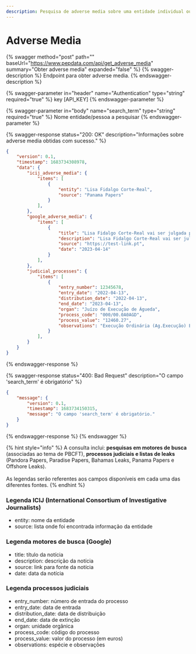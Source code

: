 ```yaml
---
description: Pesquisa de adverse media sobre uma entidade individual ou coletiva.
---
```


# Adverse Media

{% swagger method="post" path="" baseUrl="https://www.pepdata.com/api/get_adverse_media" summary="Obter adverse media" expanded="false" %}
{% swagger-description %}
Endpoint para obter adverse media.
{% endswagger-description %}

{% swagger-parameter in="header" name="Authentication" type="string" required="true" %}
key [API_KEY]
{% endswagger-parameter %}

{% swagger-parameter in="body" name="search_term" type="string" required="true" %}
Nome entidade/pessoa a pesquisar
{% endswagger-parameter %}

{% swagger-response status="200: OK" description="Informações sobre adverse media obtidas com sucesso." %}


```json
{
    "version": 0.1,
    "timestamp": 1683734308978,
    "data": {
        "icij_adverse_media": {
            "items": [
                {
                    "entity": "Lisa Fidalgo Corte-Real",
                    "source": "Panama Papers"
                }
            ],
        },
        "google_adverse_media": {
            "items": [
                {
                    "title": "Lisa Fidalgo Corte-Real vai ser julgada por ...",
                    "description": "Lisa Fidalgo Corte-Real vai ser julgada por corrupção ... vir a ser condenada também por branqueamento de capitais e fraude fiscal.",
                    "source": "https://test-link.pt",
                    "date": "2023-04-14"
                }
            ],
        },
        "judicial_processes": {
            "items": [
                {
                    "entry_number": 12345678,
                    "entry_date": "2022-04-13",
                    "distribution_date": "2022-04-13",
                    "end_date": "2023-04-13",
                    "organ": "Juízo de Execução de Águeda",
                    "process_code": "000/00.0A0AGD",
                    "process_value": "12460.27",
                    "observations": "Execução Ordinária (Ag.Execução) Entrega Electrónica - Refª 12345678"
                }
            ],
        }
    }
}
```
{% endswagger-response %}

{% swagger-response status="400: Bad Request" description="O campo 'search_term' é obrigatório" %}


```json
{
    "message": {
        "version": 0.1,
        "timestamp": 1683734150315,
        "message": "O campo 'search_term' é obrigatório."
    }
}
```
{% endswagger-response %}
{% endswagger %}

{% hint style="info" %}
A consulta inclui: **pesquisas em motores de busca** (associadas ao tema de PBCFT), **processos judiciais e listas de leaks** (Pandora Papers, Paradise Papers, Bahamas Leaks, Panama Papers e Offshore Leaks).\
\
As legendas serão referentes aos campos disponíveis em cada uma das diferentes fontes.
{% endhint %}

### Legenda ICIJ (International Consortium of Investigative Journalists)

* entity: nome da entidade
* source: lista onde foi encontrada informação da entidade

### Legenda motores de busca (Google)

* title: título da notícia
* description: descrição da notícia
* source: link para fonte da notícia
* date: data da notícia

### Legenda processos judiciais

* entry\_number: número de entrada do processo
* entry\_date: data de entrada
* distribution\_date: data de distribuição
* end\_date: data de extinção
* organ: unidade orgânica
* process\_code: código do processo
* process\_value: valor do processo (em euros)
* observations: espécie e observações
